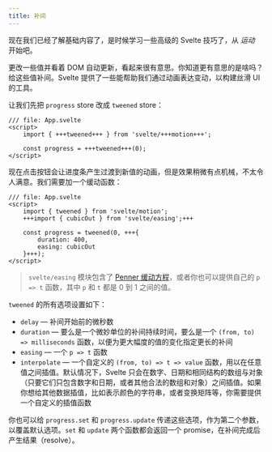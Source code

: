 ```yaml
---
title: 补间
---
```


现在我们已经了解基础内容了，是时候学习一些高级的 Svelte 技巧了，从 _运动_ 开始吧。

更改一些值并看着 DOM 自动更新，看起来很有意思。你知道更有意思的是啥吗？给这些值补间。Svelte 提供了一些能帮助我们通过动画表达变动，以构建丝滑 UI 的工具。

让我们先把 `progress` store 改成 `tweened` store：

```svelte
/// file: App.svelte
<script>
	import { +++tweened+++ } from 'svelte/+++motion+++';

	const progress = +++tweened+++(0);
</script>
```

现在点击按钮会让进度条产生过渡到新值的动画，但是效果稍微有点机械，不太令人满意。我们需要加一个缓动函数：

```svelte
/// file: App.svelte
<script>
	import { tweened } from 'svelte/motion';
	+++import { cubicOut } from 'svelte/easing';+++

	const progress = tweened(0, +++{
		duration: 400,
		easing: cubicOut
	}+++);
</script>
```

> `svelte/easing` 模块包含了 [Penner 缓动方程](https://web.archive.org/web/20190805215728/http://robertpenner.com/easing/)，或者你也可以提供自己的 `p => t` 函数，其中 `p` 和 `t` 都是 0 到 1 之间的值。

`tweened` 的所有选项设置如下：

- `delay` — 补间开始前的微秒数
- `duration` — 要么是一个微妙单位的补间持续时间，要么是一个 `(from, to) => milliseconds` 函数，以便为更大幅度的值的变化指定更长的补间
- `easing` — 一个 `p => t` 函数
- `interpolate` — 一个自定义的 `(from, to) => t => value` 函数，用以在任意值之间插值。默认情况下，Svelte 只会在数字、日期和相同结构的数组与对象（只要它们只包含数字和日期，或者其他合法的数组和对象）之间插值。如果你想给其他数据插值，比如表示颜色的字符串，或者变换矩阵等，你需要提供一个自定义的插值函数

你也可以给 `progress.set` 和 `progress.update` 传递这些选项，作为第二个参数，以覆盖默认选项。`set` 和 `update` 两个函数都会返回一个 promise，在补间完成后产生结果（resolve）。
